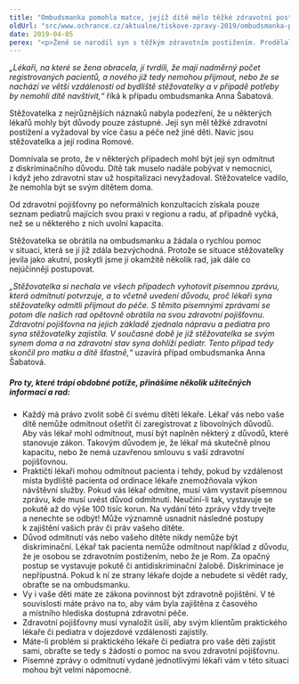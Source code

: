 ```yaml
---
title: "Ombudsmanka pomohla matce, jejíž dítě mělo těžké zdravotní postižení"
oldUrl: "src/www.ochrance.cz/aktualne/tiskove-zpravy-2019/ombudsmanka-pomohla-matce-jejiz-dite-melo-tezke-zdravotni-postizeni"
date: 2019-04-05
perex: "<p>Ženě se narodil syn s těžkým zdravotním postižením. Prodělal několik náročných operací a po dobu následujících měsíců musel zůstat v nemocnici. Postupně se však jeho stav zlepšil a stabilizoval natolik, že mohl být propuštěn do domácí péče. Tady však nastal problém. Aby mohl být propuštěn z nemocnice, musel být předán do péče pediatra. Žádný pediatr se ho však nechtěl ujmout. Matka se postupně obracela na dětské lékaře v blízkém i vzdáleném okolí, ale všichni jejího syna odmítali. Ten tak musel dále zůstávat sám v nemocnici a nemohl jít domů. Matka měla podezření, že se stala obětí diskriminace. Obrátila se na ombudsmanku, která jí dokázala pomoci. Dnes je se svým synem konečně doma. </p>"
---
```


<!-- imported from the old website -->

<p><i>„Lékaři, na které se žena obracela, jí tvrdili, že mají nadměrný počet registrovaných pacientů, a nového již tedy nemohou přijmout, nebo že se nachází ve větší vzdálenosti od bydliště stěžovatelky a v případě potřeby by nemohli dítě navštívit,“</i> říká k případu ombudsmanka Anna Šabatová. </p> <p>Stěžovatelka z nejrůznějších náznaků nabyla podezření, že u některých lékařů mohly být důvody pouze zástupné. Její syn měl těžké zdravotní postižení a vyžadoval by více času a péče než jiné děti. Navíc jsou stěžovatelka a její rodina Romové. </p> <p>Domnívala se proto, že v některých případech mohl být její syn odmítnut z diskriminačního důvodu. Dítě tak muselo nadále pobývat v nemocnici, i když jeho zdravotní stav už hospitalizaci nevyžadoval. Stěžovatelce vadilo, že nemohla být se svým dítětem doma.</p> <p>Od zdravotní pojišťovny po neformálních konzultacích získala pouze seznam pediatrů majících svou praxi v regionu a radu, ať případně vyčká, než se u některého z nich uvolní kapacita. </p> <p>Stěžovatelka se obrátila na ombudsmanku a žádala o rychlou pomoc v situaci, která se jí již zdála bezvýchodná. Protože se situace stěžovatelky jevila jako akutní, poskytli jsme jí okamžitě několik rad, jak dále co nejúčinněji postupovat. </p> <p><i>„Stěžovatelka si nechala ve všech případech vyhotovit písemnou zprávu, která odmítnutí potvrzuje, a to včetně uvedení důvodu, proč lékaři syna stěžovatelky odmítli přijmout do péče. S těmito písemnými zprávami se potom dle našich rad opětovně obrátila na svou zdravotní pojišťovnu. Zdravotní pojišťovna na jejich základě zjednala nápravu a pediatra pro syna stěžovatelky zajistila. V současné době je již stěžovatelka se svým synem doma a na zdravotní stav syna dohlíží pediatr. Tento případ tedy skončil pro matku a dítě šťastně,“</i> uzavírá případ ombudsmanka Anna Šabatová. </p> <h5>Pro ty, které trápí obdobné potíže, přinášíme několik užitečných informací a rad:</h5> <p></p><ul><li>Každý má právo zvolit sobě či svému dítěti lékaře. Lékař vás nebo vaše dítě nemůže odmítnout ošetřit či zaregistrovat z libovolných důvodů. Aby vás lékař mohl odmítnout, musí být naplněn některý z důvodů, které stanovuje zákon. Takovým důvodem je, že lékař má skutečně plnou kapacitu, nebo že nemá uzavřenou smlouvu s vaší zdravotní pojišťovnou. </li><li>Praktičtí lékaři mohou odmítnout pacienta i tehdy, pokud by vzdálenost místa bydliště pacienta od ordinace lékaře znemožňovala výkon návštěvní služby. Pokud vás lékař odmítne, musí vám vystavit písemnou zprávu, kde musí uvést důvod odmítnutí. Neučiní-li tak, vystavuje se pokutě až do výše 100 tisíc korun. Na vydání této zprávy vždy trvejte a nenechte se odbýt! Může významně usnadnit následné postupy k zajištění vašich práv či práv vašeho dítěte. </li><li>Důvod odmítnutí vás nebo vašeho dítěte nikdy nemůže být diskriminační. Lékař tak pacienta nemůže odmítnout například z důvodu, že je osobou se zdravotním postižením, nebo že je Rom. Za opačný postup se vystavuje pokutě či antidiskriminační žalobě. Diskriminace je nepřípustná. Pokud k ní ze strany lékaře dojde a nebudete si vědět rady, obraťte se na ombudsmanku.</li><li>Vy i vaše děti máte ze zákona povinnost být zdravotně pojištěni. V té souvislosti máte právo na to, aby vám byla zajištěna z časového a místního hlediska dostupná zdravotní péče. </li><li>Zdravotní pojišťovny musí vynaložit úsilí, aby svým klientům praktického lékaře či pediatra v dojezdové vzdálenosti zajistily. </li><li>Máte-li problém si praktického lékaře či pediatra pro vaše děti zajistit sami, obraťte se tedy s žádostí o pomoc na svou zdravotní pojišťovnu. </li><li>Písemné zprávy o odmítnutí vydané jednotlivými lékaři vám v této situaci mohou být velmi nápomocné. </li></ul><p></p>
